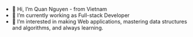- 👋 Hi, I’m Quan Nguyen - from Vietnam
- 🌱 I’m currently working as Full-stack Developer
- 👀 I’m interested in making Web applications, mastering data structures and algorithms, and always learning.
<!---
quanhnv/quanhnv is a ✨ special ✨ repository because its `README.md` (this file) appears on your GitHub profile.
You can click the Preview link to take a look at your changes.
--->

